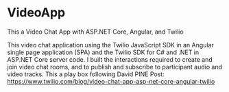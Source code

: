 # VideoApp
This a Video Chat App with ASP.NET Core, Angular, and Twilio

This video chat application using the Twilio JavaScript SDK in an Angular single page application (SPA) and the Twilio SDK for C# and .NET in ASP.NET Core server code. I built the interactions required to create and join video chat rooms, and to publish and subscribe to participant audio and video tracks.
This a play box following David PINE Post: https://www.twilio.com/blog/video-chat-app-asp-net-core-angular-twilio

